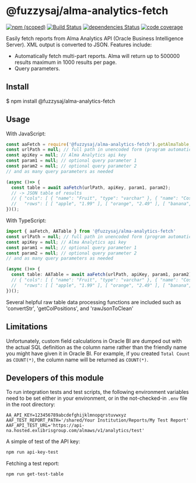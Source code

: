 # @fuzzysaj/alma-analytics-fetch

[![npm (scoped)](https://img.shields.io/npm/v/@fuzzysaj/alma-analytics-fetch.svg)](https://www.npmjs.com/package/@fuzzysaj/alma-analytics-fetch) [![Build Status](https://travis-ci.org/fuzzysaj/alma-analytics-fetch.svg?branch=master)](https://travis-ci.org/fuzzysaj/alma-analytics-fetch) [![dependencies Status](https://david-dm.org/fuzzysaj/alma-analytics-fetch/status.svg)](https://david-dm.org/fuzzysaj/alma-analytics-fetch) [![code coverage]( https://img.shields.io/codecov/c/github/fuzzysaj/alma-analytics-fetch.svg)](https://codecov.io/gh/fuzzysaj/alma-analytics-fetch)

Easily fetch reports from Alma Analytics API (Oracle Business Intelligence Server).  XML output is converted to JSON.  Features include:
* Automatically fetch multi-part reports.  Alma will return up to 500000 results maximum in 1000 results per page.
* Query parameters.

## Install

$ npm install @fuzzysaj/alma-analytics-fetch

## Usage

With JavaScript:

```js
const aaFetch = require('@fuzzysaj/alma-analytics-fetch').getAlmaTable;
const urlPath = null; // full path in unencoded form (program automatically does URL encoding).
const apiKey = null; // Alma Analytics api key
const param1 = null; // optional query parameter 1
const param2 = null; // optional query parameter 2
// and as many query parameters as needed

(async ()=> {
  const table = await aaFetch(urlPath, apiKey, param1, param2);
  // -> JSON table of results
  // { "cols": [ { "name": "Fruit", "type": "varchar" }, { "name": "Cost", "type": "double" } ]
  //   "rows": [ [ "apple", "1.99" ], [ "orange", "2.49" ], [ "banana", "0.59" ] ] }
})();
```

With TypeScript:

```ts
import { aaFetch, AATable } from '@fuzzysaj/alma-analytics-fetch'
const urlPath = null; // full path in unencoded form (program automatically does URL encoding).
const apiKey = null; // Alma Analytics api key
const param1 = null; // optional query parameter 1
const param2 = null; // optional query parameter 2
// and as many query parameters as needed

(async ()=> {
  const table: AATable = await aaFetch(urlPath, apiKey, param1, param2);
  // { "cols": [ { "name": "Fruit", "type": "varchar" }, { "name": "Cost", "type": "double" } ]
  //   "rows": [ [ "apple", "1.99" ], [ "orange", "2.49" ], [ "banana", "0.59" ] ] }
})();
```

Several helpful raw table data processing functions are included such as 'convertStr', 'getColPositions',
and 'rawJsonToClean'

## Limitations

Unfortunately, custom field calculations in Oracle BI are dumped out with the actual SQL definition
as the column name rather than the friendly name you might have given it in Oracle BI.  For
example, if you created `Total Count` as `COUNT(*)`, the column name will be returned as `COUNT(*)`.

## Developers of this module

To run integration tests and test scripts, the following environment variables
need to be set either in your environment, or in the not-checked-in `.env` file
in the root directory:

```
AA_API_KEY=123456789abcdefghijklmnopqrstuvwxyz
AAF_TEST_REPORT_PATH='/shared/Your Institution/Reports/My Test Report'
AAF_API_TEST_URL='https://api-na.hosted.exlibrisgroup.com/almaws/v1/analytics/test'
```

A simple of test of the API key:
```bash
npm run api-key-test
```

Fetching a test report:
```bash
npm run get-test-table
```